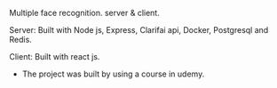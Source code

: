 Multiple face recognition. server & client.

Server: 
Built with Node js, Express, Clarifai api, Docker, Postgresql and Redis.

Client: 
Built with react js.

- The project was built by using a course in udemy. 
